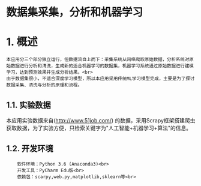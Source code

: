 数据集采集，分析和机器学习
==

# 1. 概述
    本应用分三个部分独立运行，但数据流自上而下：采集系统从网络爬取原始数据，分析系统对原始数据进行分析和清洗，生成新的适合机器学习的数据集，机器学习系统通过原始数据进行建模学习，达到预测效果并生成分析结果。<br>
    由于数据集很小，不适合深度学习模型，所以本应用采用传统ML学习模型完成，主要是为了探讨数据采集、清洗与分析的原理和流程。
## 1.1. 实验数据
本应用实验数据来自(http://www.51job.com/) 的数据，采用Scrapy框架搭建爬虫获取数据，为了实验方便，只检索关键字为"人工智能+机器学习+算法"的信息。
## 1.2. 开发环境
        软件环境：Python 3.6 (Anaconda3)<br>
        开发工具：PyCharm Edu版<br>
        依赖包：scarpy,web.py,matplotlib,sklearn等<br>




